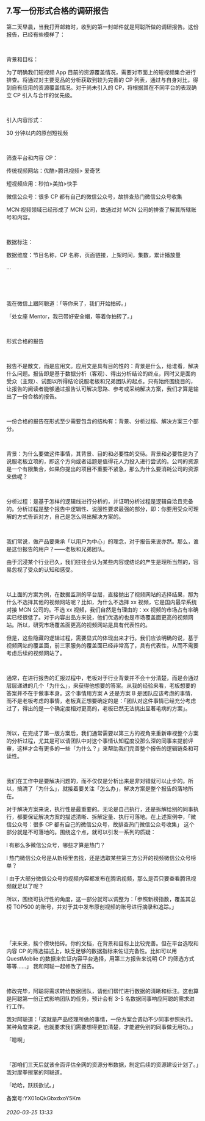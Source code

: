 ## 7.写一份形式合格的调研报告
第二天早晨，当我打开邮箱时，收到的第一封邮件就是阿聪所做的调研报告。这份报告，已经有些模样了：


     


背景和目标：


为了明确我们短视频 App 目前的资源覆盖情况，需要对市面上的短视频集合进行排查。将通过对主要竞品的分析获取到较为完善的 CP 列表，通过与自身对比，得到自有应用的资源覆盖情况。对于尚未引入的 CP，将根据其在不同平台的表现确立 CP 引入与合作的优先级。


 


引入内容形式：


30 分钟以内的原创短视频


 


筛查平台和内容 CP：


传统视频网站：优酷>腾讯视频> 爱奇艺


短视频应用：秒拍>美拍>快手


微信公众号：很多 CP 都有自己的微信公众号，故排查热门微信公众号收集


MCN:视频领域已经形成了 MCN 公司，故通过对 MCN 公司的排查了解其所辖账号和内容。


 


数据标注：


数据维度：节目名称，CP 名称，页面链接，上架时间，集数，累计播放量 


...


 


 


我在微信上跟阿聪道：「等你来了，我们开始拍砖。」


「处女座 Mentor，我已带好安全帽，等着你拍砖了。」


 


形式合格的报告


 


报告不是散文，而是应用文。应用文是具有目的性的：背景是什么，给谁看，解决什么问题。报告即是基于数据分析（客观）、得出分析结论的终点，同时又是面向受众（主观）、试图以所得结论说服老板和兄弟团队的起点。只有始终围绕目的，让报告的阅读者能够通过报告认可解决思路、参考或采纳解决方案，我们才算是输出了一份合格的报告。


 


一份合格的报告在形式至少需要包含的结构有：背景、分析过程、解决方案三个部分。


 


背景：为什么要做这件事情，其背景、目的和必要性的交待。背景和必要性是为了说服老板立项的，即这个方向或者话题是值得花人力投入进行尝试的。公司的资源是一个有限集合，如果你提出的项目不重要不紧急，那么为什么要消耗公司的资源来做呢？


 


分析过程：是基于怎样的逻辑线进行分析的，并证明分析过程是逻辑自洽且完备的。分析过程是整个报告中逻辑性、说服性要求最强的部分，即：你要用受众可理解的方式告诉对方，自己是怎么得出解决方案的。


 


我们常说，做产品要秉承「以用户为中心」的理念，对于报告来说亦然。那么，谁是这份报告的用户？——老板和兄弟团队。


由于沉浸某个行业已久，我们往往会认为某些内容或结论的产生是理所当然的，容易忽视了受众的认知和感受。


 


以上面的方案为例，在数据监测的平台层，直接抛出了视频网站的选择结果，那为什么不选择其他的视频网站呢？比如，为什么不选择 xx 视频，它是国内最早系统对接 MCN 公司的。不选 xx 视频，我们自然是有理由的：xx 视频的市场占有率确实已经很低了。对于内容出品方来说，他们优选的也是市场覆盖面更高的视频网站。所以，研究市场覆盖面更高的视频网站是具有代表性的。


但是，这些隐藏的逻辑过程，需要显式的体现出来才行。我们应该明确的说，基于视频网站的覆盖面，前三家服务的覆盖面已经非常高了，具有代表性，从而不需要考虑后续的视频网站了。


 


通常，在进行报告的汇报过程中，老板对于行业背景并不会十分清楚，而是会通过层层递进的几个「为什么」，来获得他想要的答案。从我的经验来看，老板想要的答案并不在于做事本身。这个事情用方案 A 还是方案 B 是团队应该考虑的事情，而不是老板考虑的事情，老板真正想要确定的是：「团队对这件事情已经充分考虑过了，得出的是一个确定度相对更高的，老板已然无法挑出显著毛病的方案」。


 


所以，在完成了第一版方案后，我们通常需要以第三方的视角来重新审视整个方案的分析过程，尤其是可以请团队中对这个事情认知程度没那么深的同事来提前评审，这样才会有更多的一些「为什么？」来帮助我们完善整个报告的逻辑链条和可读性。


 


我们在工作中是要解决问题的，而不仅仅是分析出来是非对错就可以止步的。所以，搞清了「为什么」，就接着要关注「怎么办」，解决方案是整个报告的落地所在。


对于解决方案来说，执行性是最重要的。无论是自己执行，还是拆解给别的同事执行，都要保证解决方案的描述清晰、拆解定量、执行可落地。在上述案例中，「微信公众号：很多 CP 都有自己的微信公众号，故排查热门微信公众号收集」 这个部分就是不可落地的。围绕这个点，就可以引发一系列的质疑：


l 有那么多微信公众号，哪些才算是热门？


l 热门微信公众号是从新榜里去找，还是选取某些第三方公开的视频微信公众号榜单？


l 由于大部分微信公众号的视频内容都发布在腾讯视频，那么是否只要查看腾讯视频就足以了呢？


所以，围绕可执行性的角度，这一部分就可以调整为：「参照新榜指数，覆盖其总榜 TOP500 的账号，并对于其中发布原创视频的账号进行摘录和追踪。」


 


 


「来来来，挨个模块拍砖。你的文档，在背景和目标上比较完善。但在平台选取和内容 CP 的筛选描述上，缺乏足够的数据指标来佐证完备性。比如可以用 QuestMoblie 的数据来佐证内容平台选择，用第三方报告来说明 CP 的筛选方式等等……」 我和阿聪一起修改了报告。


 


修改完毕，阿聪将需求转给数据团队，请他们帮忙进行数据的清晰和标注。这也算是阿聪第一份正式影响团队的任务，预计会有 3-5 名数据同事响应阿聪的需求进行工作。


我对阿聪道：「这就是产品经理所做的事情，一份方案会调动不少同事参照执行。某种角度来说，也就要求我们需要想得更加清楚，才能避免别的同事做无用功。」


「嗯啊」


 


「那咱们三天后就该全面评估全网的资源分布数据，制定后续的资源建设计划了。」我对摩拳擦掌的阿聪道。


「哈哈，跃跃欲试。」


备案号:YX01oQkGbxdxoY5Km


###### 2020-03-25 13:33
